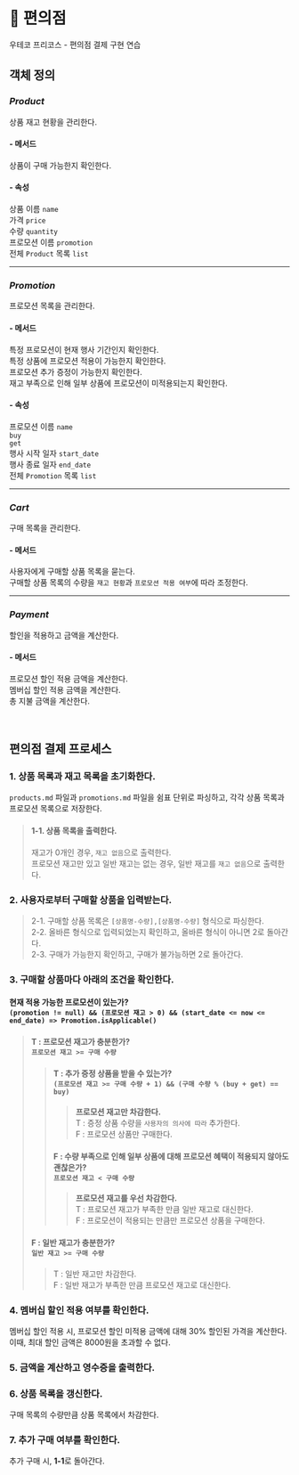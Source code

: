# 🏪 편의점
우테코 프리코스 - 편의점 결제 구현 연습
## 객체 정의
### *Product*
상품 재고 현황을 관리한다.

#### - 메서드
상품이 구매 가능한지 확인한다.   

#### - 속성
상품 이름 `name`   
가격 `price`   
수량 `quantity`   
프로모션 이름 `promotion`   
전체 `Product` 목록 `list`

---
### *Promotion*
프로모션 목록을 관리한다.

#### - 메서드
특정 프로모션이 현재 행사 기간인지 확인한다.   
특정 상품에 프로모션 적용이 가능한지 확인한다.   
프로모션 추가 증정이 가능한지 확인한다.   
재고 부족으로 인해 일부 상품에 프로모션이 미적용되는지 확인한다.

#### - 속성
프로모션 이름 `name`   
`buy`   
`get`   
행사 시작 일자 `start_date`   
행사 종료 일자 `end_date`   
전체 `Promotion` 목록 `list`

---
### *Cart*
구매 목록을 관리한다.

#### - 메서드
사용자에게 구매할 상품 목록을 묻는다.  
구매할 상품 목록의 수량을 `재고 현황`과 `프로모션 적용 여부`에 따라 조정한다.

---
### *Payment*
할인을 적용하고 금액을 계산한다.

#### - 메서드
프로모션 할인 적용 금액을 계산한다.   
멤버십 할인 적용 금액을 계산한다.   
총 지불 금액을 계산한다.

<br>

## 편의점 결제 프로세스
### 1. 상품 목록과 재고 목록을 초기화한다.
`products.md` 파일과 `promotions.md` 파일을 쉼표 단위로 파싱하고, 각각 상품 목록과 프로모션 목록으로 저장한다.
> #### 1-1. 상품 목록을 출력한다.
> 재고가 0개인 경우, `재고 없음`으로 출력한다.   
> 프로모션 재고만 있고 일반 재고는 없는 경우, 일반 재고를 `재고 없음`으로 출력한다.
### 2. 사용자로부터 구매할 상품을 입력받는다.
> 2-1. 구매할 상품 목록은 `[상품명-수량],[상품명-수량]` 형식으로 파싱한다.   
> 2-2. 올바른 형식으로 입력되었는지 확인하고, 올바른 형식이 아니면 2로 돌아간다.   
> 2-3. 구매가 가능한지 확인하고, 구매가 불가능하면 2로 돌아간다.
### 3. 구매할 상품마다 아래의 조건을 확인한다.
#### 현재 적용 가능한 프로모션이 있는가? <br>`(promotion != null) && (프로모션 재고 > 0) && (start_date <= now <= end_date) => Promotion.isApplicable()`
> #### T : 프로모션 재고가 충분한가? <br>`프로모션 재고 >= 구매 수량`
>> #### T : 추가 증정 상품을 받을 수 있는가? <br>`(프로모션 재고 >= 구매 수량 + 1) && (구매 수량 % (buy + get) == buy)`
>>> **프로모션 재고만 차감한다.**  
>>> T : 증정 상품 수량을 `사용자의 의사에 따라` 추가한다.  
>>> F : 프로모션 상품만 구매한다.
>> #### F : 수량 부족으로 인해 일부 상품에 대해 프로모션 혜택이 적용되지 않아도 괜찮은가? <br>`프로모션 재고 < 구매 수량`
>>> **프로모션 재고를 우선 차감한다.**  
>>> T : 프로모션 재고가 부족한 만큼 일반 재고로 대신한다.   
>>> F : 프로모션이 적용되는 만큼만 프로모션 상품을 구매한다.  
> #### F : 일반 재고가 충분한가? <br>`일반 재고 >= 구매 수량`
>> T : 일반 재고만 차감한다.    
>> F : 일반 재고가 부족한 만큼 프로모션 재고로 대신한다.  
### 4. 멤버십 할인 적용 여부를 확인한다.
멤버십 할인 적용 시, 프로모션 할인 미적용 금액에 대해 30% 할인된 가격을 계산한다.   
이때, 최대 할인 금액은 8000원을 초과할 수 없다.
### 5. 금액을 계산하고 영수증을 출력한다.
### 6. 상품 목록을 갱신한다.
구매 목록의 수량만큼 상품 목록에서 차감한다.
### 7. 추가 구매 여부를 확인한다.
추가 구매 시, **1-1**로 돌아간다.